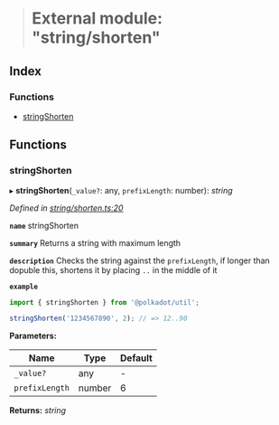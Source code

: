 > # External module: "string/shorten"

## Index

### Functions

* [stringShorten](_string_shorten_.md#stringshorten)

## Functions

###  stringShorten

▸ **stringShorten**(`_value?`: any, `prefixLength`: number): *string*

*Defined in [string/shorten.ts:20](https://github.com/polkadot-js/common/blob/c7c04bf/packages/util/src/string/shorten.ts#L20)*

**`name`** stringShorten

**`summary`** Returns a string with maximum length

**`description`** 
Checks the string against the `prefixLength`, if longer than dopuble this, shortens it by placing `..` in the middle of it

**`example`** 
<BR>

```javascript
import { stringShorten } from '@polkadot/util';

stringShorten('1234567890', 2); // => 12..90
```

**Parameters:**

Name | Type | Default |
------ | ------ | ------ |
`_value?` | any | - |
`prefixLength` | number | 6 |

**Returns:** *string*